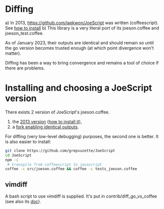 # Diffing

a) In 2013, https://github.com/jaekwon/JoeScript was written (coffeescript). See [how to install](install-original-2013.md)
b) This library is a very literal port of its joeson.coffee and joeson_test.coffee.

As of January 2023, their outputs are identical and should remain so until the go version becomes trusted enough (at which point divergence won't matter).

Diffing has been a way to bring convergence and remains a tool of choice if there are problems.

# Installing and choosing a JoeScript version

There exists 2 version of JoeScript's joeson.coffee. 

1. the [2013 version](https://github.com/jaekwon/JoeScript) ([how to install it](install-original-2013.md)),
2. a [fork enabling identical outputs](https://github.com/grepsuzette/JoeScript).

For diffing (very low-level debugging) purposes, the second one is better. It is also easier to install:

```bash
git clone https://github.com/grepsuzette/JoeScript
cd JoeScript
npm -i
 # transpile from coffeescript to javascript
coffee -c src/joeson.coffee && coffee -c tests_joeson.coffee
```

## vimdiff

A bash script to use vimdiff is supplied.
It's put in contrib/diff_go_vs_coffee (see also its [doc](../../contrib/diff_go_vs_coffee.md)).

